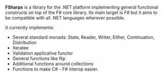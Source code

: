 **FSharpx** is a library for the .NET platform implementing general functional constructs on top of the F# core library. 
Its main target is F# but it aims to be compatible with all .NET languages wherever possible.

It currently implements:

 * Several standard monads: State, Reader, Writer, Either, Continuation, Distribution
 * Iteratee
 * Validation applicative functor
 * General functions like flip
 * Additional functions around collections
 * Functions to make C# - F# interop easier.